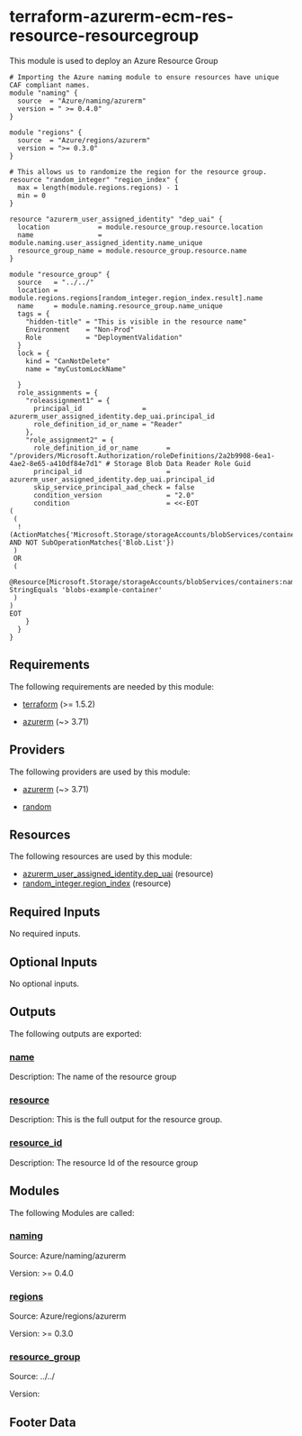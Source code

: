 <!-- BEGIN_TF_DOCS -->
# terraform-azurerm-ecm-res-resource-resourcegroup

This module is used to deploy an Azure Resource Group

```hcl
# Importing the Azure naming module to ensure resources have unique CAF compliant names.
module "naming" {
  source  = "Azure/naming/azurerm"
  version = " >= 0.4.0"
}

module "regions" {
  source  = "Azure/regions/azurerm"
  version = ">= 0.3.0"
}

# This allows us to randomize the region for the resource group.
resource "random_integer" "region_index" {
  max = length(module.regions.regions) - 1
  min = 0
}

resource "azurerm_user_assigned_identity" "dep_uai" {
  location            = module.resource_group.resource.location
  name                = module.naming.user_assigned_identity.name_unique
  resource_group_name = module.resource_group.resource.name
}

module "resource_group" {
  source   = "../../"
  location = module.regions.regions[random_integer.region_index.result].name
  name     = module.naming.resource_group.name_unique
  tags = {
    "hidden-title" = "This is visible in the resource name"
    Environment    = "Non-Prod"
    Role           = "DeploymentValidation"
  }
  lock = {
    kind = "CanNotDelete"
    name = "myCustomLockName"

  }
  role_assignments = {
    "roleassignment1" = {
      principal_id               = azurerm_user_assigned_identity.dep_uai.principal_id
      role_definition_id_or_name = "Reader"
    },
    "role_assignment2" = {
      role_definition_id_or_name       = "/providers/Microsoft.Authorization/roleDefinitions/2a2b9908-6ea1-4ae2-8e65-a410df84e7d1" # Storage Blob Data Reader Role Guid 
      principal_id                     = azurerm_user_assigned_identity.dep_uai.principal_id
      skip_service_principal_aad_check = false
      condition_version                = "2.0"
      condition                        = <<-EOT
(
 (
  !(ActionMatches{'Microsoft.Storage/storageAccounts/blobServices/containers/blobs/read'} AND NOT SubOperationMatches{'Blob.List'})
 )
 OR 
 (
  @Resource[Microsoft.Storage/storageAccounts/blobServices/containers:name] StringEquals 'blobs-example-container'
 )
)
EOT
    }
  }
}

```

<!-- markdownlint-disable MD033 -->
## Requirements

The following requirements are needed by this module:

- <a name="requirement_terraform"></a> [terraform](#requirement\_terraform) (>= 1.5.2)

- <a name="requirement_azurerm"></a> [azurerm](#requirement\_azurerm) (~> 3.71)

## Providers

The following providers are used by this module:

- <a name="provider_azurerm"></a> [azurerm](#provider\_azurerm) (~> 3.71)

- <a name="provider_random"></a> [random](#provider\_random)

## Resources

The following resources are used by this module:

- [azurerm_user_assigned_identity.dep_uai](https://registry.terraform.io/providers/hashicorp/azurerm/latest/docs/resources/user_assigned_identity) (resource)
- [random_integer.region_index](https://registry.terraform.io/providers/hashicorp/random/latest/docs/resources/integer) (resource)

<!-- markdownlint-disable MD013 -->
## Required Inputs

No required inputs.

## Optional Inputs

No optional inputs.

## Outputs

The following outputs are exported:

### <a name="output_name"></a> [name](#output\_name)

Description: The name of the resource group

### <a name="output_resource"></a> [resource](#output\_resource)

Description: This is the full output for the resource group.

### <a name="output_resource_id"></a> [resource\_id](#output\_resource\_id)

Description: The resource Id of the resource group

## Modules

The following Modules are called:

### <a name="module_naming"></a> [naming](#module\_naming)

Source: Azure/naming/azurerm

Version:  >= 0.4.0

### <a name="module_regions"></a> [regions](#module\_regions)

Source: Azure/regions/azurerm

Version: >= 0.3.0

### <a name="module_resource_group"></a> [resource\_group](#module\_resource\_group)

Source: ../../

Version:

<!-- markdownlint-disable-next-line MD041 -->
## Footer Data
<!-- END_TF_DOCS -->